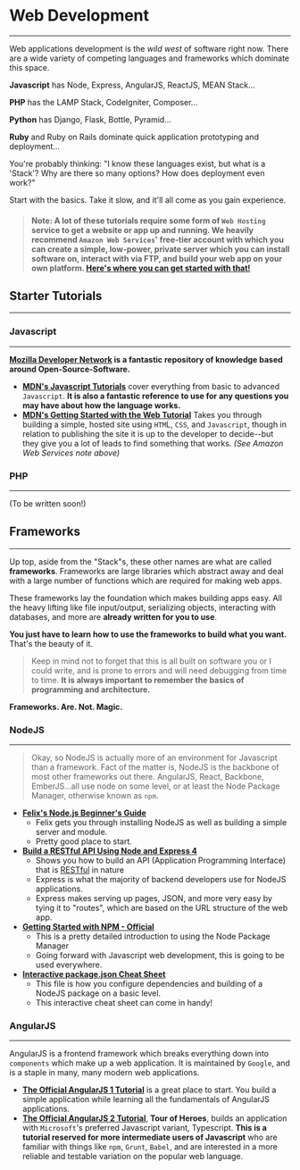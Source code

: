 # Web Development
--------

Web applications development is the _wild west_ of software right now.
There are a wide variety of competing languages and frameworks which dominate this space.

**Javascript** has Node, Express, AngularJS, ReactJS, MEAN Stack...

**PHP** has the LAMP Stack, CodeIgniter, Composer...

**Python** has Django, Flask, Bottle, Pyramid...

**Ruby** and Ruby on Rails dominate quick application prototyping and deployment...

You're probably thinking: "I know these languages exist, but what is a 'Stack'? Why are there so many options? How does deployment even work?"

Start with the basics. Take it slow, and it'll all come as you gain experience.

> #### Note: A lot of these tutorials require some form of `Web Hosting` service to get a website or app up and running. We heavily recommend `Amazon Web Services`' **free-tier** account with which you can create a simple, low-power, private server which you can install software on, interact with via FTP, and build your web app on your own platform. **[Here's where you can get started with that!](https://aws.amazon.com/start-now/)**

## Starter Tutorials
--------

### Javascript
--------

**[Mozilla Developer Network](https://developer.mozilla.org/en-US/) is a fantastic repository of knowledge based around Open-Source-Software.**

* **[MDN's Javascript Tutorials](https://developer.mozilla.org/en-US/docs/Web/JavaScript)** cover everything from basic to advanced `Javascript`. **It is also a fantastic reference to use for any questions you may have about how the language works.**
* **[MDN's Getting Started with the Web Tutorial](https://developer.mozilla.org/en-US/docs/Learn/Getting_started_with_the_web)** Takes you through building a simple, hosted site using `HTM`L, `CSS`, and `Javascript`, though in relation to publishing the site it is up to the developer to decide--but they give you a lot of leads to find something that works. _(See Amazon Web Services note above)_


### PHP
--------
(To be written soon!)



## Frameworks
--------

Up top, aside from the "Stack"s, these other names are what are called **frameworks**. Frameworks are large libraries which abstract away and deal with a large number of functions which are required for making web apps.

These frameworks lay the foundation which makes building apps easy. All the heavy lifting like file input/output, serializing objects, interacting with databases, and more are **already written for you to use**.

**You just have to learn how to use the frameworks to build what you want.** That's the beauty of it.

> Keep in mind not to forget that this is all built on software you or I could write, and is prone to errors and will need debugging from time to time. **It is always important to remember the basics of programming and architecture.**

**Frameworks. Are. Not. Magic.**

### NodeJS
--------
> Okay, so NodeJS is actually more of an environment for Javascript than a framework. Fact of the matter is, NodeJS is the backbone of most other frameworks out there. AngularJS, React, Backbone, EmberJS...all use node on some level, or at least the Node Package Manager, otherwise known as `npm`.

* **[Felix's Node.js Beginner's Guide](http://nodeguide.com/beginner.html)**
  * Felix gets you through installing NodeJS as well as building a simple server and module.
  * Pretty good place to start.
* **[Build a RESTful API Using Node and Express 4](https://scotch.io/tutorials/build-a-restful-api-using-node-and-express-4)**
  * Shows you how to build an  API (Application Programming Interface) that is [RESTful](http://stackoverflow.com/questions/671118/what-exactly-is-restful-programming) in nature
  * Express is what the majority of backend developers use for NodeJS applications.
  * Express makes serving up pages, JSON, and more very easy by tying it to "routes", which are based on the URL structure of the web app.
* **[Getting Started with NPM - Official](https://docs.npmjs.com/getting-started/what-is-npm)**
  * This is a pretty detailed introduction to using the Node Package Manager
  * Going forward with Javascript web development, this is going to be used everywhere.
* **[Interactive package.json Cheat Sheet](http://browsenpm.org/package.json)**
  * This file is how you configure dependencies and building of a NodeJS package on a basic level.
  * This interactive cheat sheet can come in handy!

### AngularJS
--------
AngularJS is a frontend framework which breaks everything down into `components` which make up a web application. It is maintained by `Google`, and is a staple in many, many modern web applications.

* **[The Official AngularJS 1 Tutorial](https://docs.angularjs.org/tutorial)** is a great place to start. You build a simple application while learning all the fundamentals of AngularJS applications.
* **[The Official AngularJS 2 Tutorial](https://angular.io/docs/ts/latest/tutorial/index.html)**, **Tour of Heroes**, builds an application with `Microsoft`'s preferred Javascript variant, Typescript. **This is a tutorial reserved for more intermediate users of Javascript** who are familiar with things like `npm`, `Grunt`, `Babel`, and are interested in a more reliable and testable variation on the popular web language.
